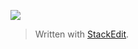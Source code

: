 

![](https://i.ibb.co/SKrtM5t/image.png)
> Written with [StackEdit](https://stackedit.io/).
<!--stackedit_data:
eyJoaXN0b3J5IjpbLTEyMzM2MTQ1NDFdfQ==
-->